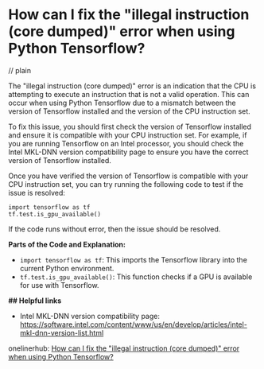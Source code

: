 # How can I fix the "illegal instruction (core dumped)" error when using Python Tensorflow?
// plain

The "illegal instruction (core dumped)" error is an indication that the CPU is attempting to execute an instruction that is not a valid operation. This can occur when using Python Tensorflow due to a mismatch between the version of Tensorflow installed and the version of the CPU instruction set.

To fix this issue, you should first check the version of Tensorflow installed and ensure it is compatible with your CPU instruction set. For example, if you are running Tensorflow on an Intel processor, you should check the Intel MKL-DNN version compatibility page to ensure you have the correct version of Tensorflow installed.

Once you have verified the version of Tensorflow is compatible with your CPU instruction set, you can try running the following code to test if the issue is resolved:

```
import tensorflow as tf
tf.test.is_gpu_available()
```

If the code runs without error, then the issue should be resolved.

**Parts of the Code and Explanation:**
- `import tensorflow as tf`: This imports the Tensorflow library into the current Python environment.
- `tf.test.is_gpu_available()`: This function checks if a GPU is available for use with Tensorflow.

**## Helpful links**
- Intel MKL-DNN version compatibility page: https://software.intel.com/content/www/us/en/develop/articles/intel-mkl-dnn-version-list.html

onelinerhub: [How can I fix the "illegal instruction (core dumped)" error when using Python Tensorflow?](https://onelinerhub.com/python-tensorflow/how-can-i-fix-the--illegal-instruction--core-dumped---error-when-using-python-tensorflow)